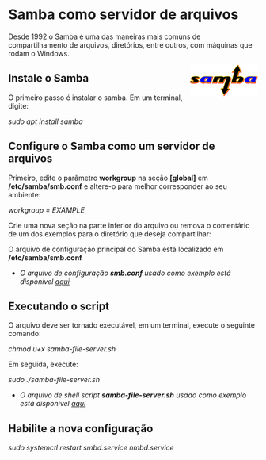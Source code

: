 # Samba como servidor de arquivos
Desde 1992 o Samba é uma das maneiras mais comuns de compartilhamento de arquivos, diretórios, entre outros, com máquinas que rodam o Windows.

<img align="right" src="SambaLogo.png">
 
 ## Instale o Samba
 O primeiro passo é instalar o samba. Em um terminal, digite:

*sudo apt install samba*

## Configure o Samba como um servidor de arquivos
Primeiro, edite o parâmetro **workgroup** na seção **[global]** em **/etc/samba/smb.conf** e altere-o para melhor corresponder ao seu ambiente:

*workgroup = EXAMPLE*

Crie uma nova seção na parte inferior do arquivo ou remova o comentário de um dos exemplos para o diretório que deseja compartilhar:

O arquivo de configuração principal do Samba está localizado em **/etc/samba/smb.conf**

* *O arquivo de configuração **smb.conf** usado como exemplo está disponível [aqui](https://github.com/rafaelmotadasilva/samba-file-server/blob/main/smb.conf)*

## Executando o script

O arquivo deve ser tornado executável, em um terminal, execute o seguinte comando:

*chmod u+x samba-file-server.sh*

Em seguida, execute:

*sudo ./samba-file-server.sh*

* *O arquivo de shell script **samba-file-server.sh** usado como exemplo está disponível [aqui](https://github.com/rafaelmotadasilva/samba-file-server/blob/main/samba-file-server.sh)*

## Habilite a nova configuração
*sudo systemctl restart smbd.service nmbd.service*